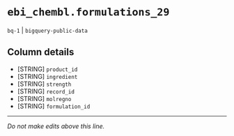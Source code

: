 # `ebi_chembl.formulations_29`
`bq-1` | `bigquery-public-data`

## Column details
* [STRING]    `product_id`
* [STRING]    `ingredient`
* [STRING]    `strength`
* [STRING]    `record_id`
* [STRING]    `molregno`
* [STRING]    `formulation_id`

-------------------------------------------------------------------------------
*Do not make edits above this line.*
